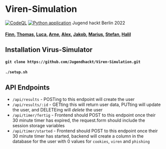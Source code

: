 # Viren-Simulation
[![CodeQL](https://github.com/Jugendhackt/Viren-Simulation/actions/workflows/codeql.yml/badge.svg)](https://github.com/Jugendhackt/Viren-Simulation/actions/workflows/codeql.yml)
[![Python application](https://github.com/Jugendhackt/Viren-Simulation/actions/workflows/python-app.yml/badge.svg)](https://github.com/Jugendhackt/Viren-Simulation/actions/workflows/python-app.yml)
Jugend hackt Berlin 2022
#### [Finn](https://www.github.com/fingadumbledore), [Thomas](https://www.github.com/hyperbel), [Luca](https://www.github.com/erase01), [Arne](https://www.github.com/amxx1679), [Alex](www.github.com/alexbecked), [Jakob](https://www.github.com/ferox123), [Marius](https://www.github.com/gnom79), [Stefan](https://www.github.com/stefan1293), [Halil](https://www.github.com/connordoesdev)
## Installation Virus-Simulator
#### `git clone https://github.com/Jugendhackt/Viren-Simulation.git`
#### `./setup.sh`
## API Endpoints
- `/api/results` - POSTing to this endpoint will create the user
- `/api/results/:id` - GETting this will return user data, PUTting will update the user, and DELETEing will _delete_ the user
- `/api/timer/fertig` - Frontend should POST to this endpoint once their 30 minute timer has expired, the request.form should include the session storage variables
- `/api/timer/started` - Frontend should POST to this endpoint once their 30 minute timer has started, backend will create a column in the database for the user with 0 values for `cookies`, `viren` and `phishing`
